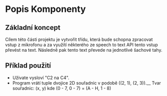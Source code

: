 # Popis Komponenty

## Základní koncept

Cílem této části projektu je vytvořit třídu, která bude schopna zpracovat vstup z mikrofonu a za využití některého ze speech to text API tento vstup převést na text.
Následně pak tento text převede na jednotlivé šachové tahy.

## Příklad použití
* Uživate vysloví "C2 na C4".
* Program vrátí tuple dvojice 2D souřadnic v podobě ((2, 1), (2, 3)).__
Tvar souřadnic: (x, y) kde (0 - 7, 0 - 7) = (A - H, 1 - 8)
